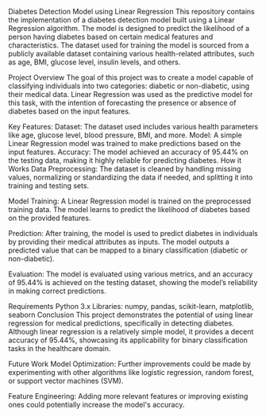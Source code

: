 Diabetes Detection Model using Linear Regression
This repository contains the implementation of a diabetes detection model built using a Linear Regression algorithm. The model is designed to predict the likelihood of a person having diabetes based on certain medical features and characteristics. The dataset used for training the model is sourced from a publicly available dataset containing various health-related attributes, such as age, BMI, glucose level, insulin levels, and others.

Project Overview
The goal of this project was to create a model capable of classifying individuals into two categories: diabetic or non-diabetic, using their medical data. Linear Regression was used as the predictive model for this task, with the intention of forecasting the presence or absence of diabetes based on the input features.

Key Features:
Dataset: The dataset used includes various health parameters like age, glucose level, blood pressure, BMI, and more.
Model: A simple Linear Regression model was trained to make predictions based on the input features.
Accuracy: The model achieved an accuracy of 95.44% on the testing data, making it highly reliable for predicting diabetes.
How it Works
Data Preprocessing:
The dataset is cleaned by handling missing values, normalizing or standardizing the data if needed, and splitting it into training and testing sets.

Model Training:
A Linear Regression model is trained on the preprocessed training data. The model learns to predict the likelihood of diabetes based on the provided features.

Prediction:
After training, the model is used to predict diabetes in individuals by providing their medical attributes as inputs. The model outputs a predicted value that can be mapped to a binary classification (diabetic or non-diabetic).

Evaluation:
The model is evaluated using various metrics, and an accuracy of 95.44% is achieved on the testing dataset, showing the model’s reliability in making correct predictions.

Requirements
Python 3.x
Libraries: numpy, pandas, scikit-learn, matplotlib, seaborn
Conclusion
This project demonstrates the potential of using linear regression for medical predictions, specifically in detecting diabetes. Although linear regression is a relatively simple model, it provides a decent accuracy of 95.44%, showcasing its applicability for binary classification tasks in the healthcare domain.

Future Work
Model Optimization:
Further improvements could be made by experimenting with other algorithms like logistic regression, random forest, or support vector machines (SVM).

Feature Engineering:
Adding more relevant features or improving existing ones could potentially increase the model's accuracy.

